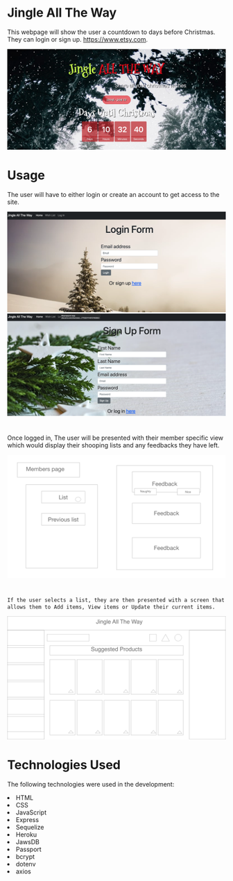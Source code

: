 # Jingle All The Way

This webpage will show the user a countdown to days before Christmas. They can login or sign up.
https://www.etsy.com.

![Main Page](./images/mainpage.png)

# Usage

The user will have to either login or create an account to get access to the site.

![Overview](./images/login.png)
![Overview](./images/signup.png)

#

Once logged in, The user will be presented with their member specific view which would display their shooping lists and any feedbacks they have left.

![Overview](./images/Web2.png)

#

```
If the user selects a list, they are then presented with a screen that allows them to Add items, View items or Update their current items.
```

![Overview](./images/Web6.png)

# Technologies Used

The following technologies were used in the development:

<li> HTML</li>
<li> CSS</li>
<li> JavaScript</li>
<li> Express</li>
<li> Sequelize</li>
<li> Heroku</li>
<li> JawsDB</li>
<li> Passport</li>
<li> bcrypt</li>
<li>dotenv</li>
<li>axios</li>
